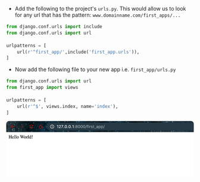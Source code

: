 
- Add the following to the project's `urls.py`. This would allow us to look for any url that has the
  pattern: `www.domainname.com/first_apps/...`

```python
from django.conf.urls import include
from django.conf.urls import url

urlpatterns = [
    url(r'^first_app/',include('first_app.urls')),
]
```

- Now add the following file to your new app i.e. `first_app/urls.py`
```python
from django.conf.urls import url
from first_app import views

urlpatterns = [
    url(r'^$', views.index, name='index'),
]
```


![](https://github.com/codeaprendiz/_assets/blob/master/html-css-kitchen/django-task3.png)